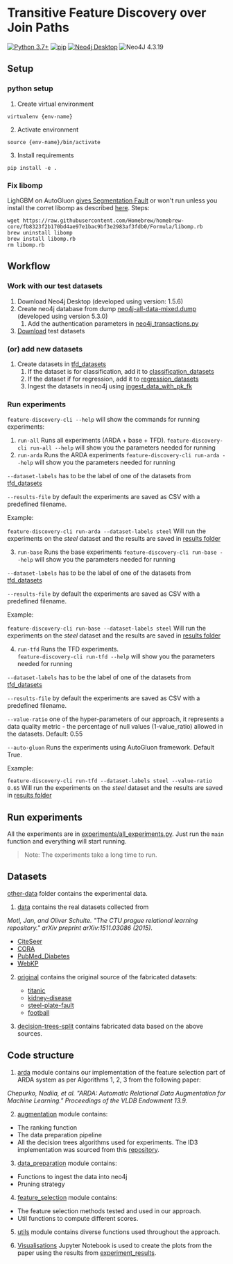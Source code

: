 # Transitive Feature Discovery over Join Paths

[![Python 3.7+](https://img.shields.io/badge/python-3.8.2-blue.svg)](https://www.python.org/downloads/release/python-380/)
[![pip](https://img.shields.io/badge/pip-20.0.2-blue.svg)](https://pypi.org/project/pip/)
[![Neo4j Desktop](https://img.shields.io/badge/neo4jDesktop-1.4.10-blue.svg)](https://pypi.org/project/pip/)
![Neo4J 4.3.19](https://img.shields.io/badge/Neo4j-008CC1?style=for-the-badge&logo=neo4j&logoColor=white)

## Setup

### python setup
1. Create virtual environment

`virtualenv {env-name}`

2. Activate environment 

`source {env-name}/bin/activate`

3. Install requirements 

`pip install -e .`

### Fix libomp
LighGBM on AutoGluon [gives Segmentation Fault](https://github.com/autogluon/autogluon/issues/1442) or won't run unless you install the corret libomp 
as described [here](https://github.com/autogluon/autogluon/pull/1453/files). 
Steps: 
```
wget https://raw.githubusercontent.com/Homebrew/homebrew-core/fb8323f2b170bd4ae97e1bac9bf3e2983af3fdb0/Formula/libomp.rb
brew uninstall libomp
brew install libomp.rb
rm libomp.rb
```


[comment]: <> (### neo4j databse)

[comment]: <> (1. Import the database [neo4j-data.dump]&#40;neo4j-db/neo4j-data.dump&#41; in neo4j following these [instructions]&#40;https://tbgraph.wordpress.com/2020/11/11/dump-and-load-a-database-in-neo4j-desktop/comment-page-1/&#41;.)

## Workflow 

### Work with our test datasets

1. Download Neo4j Desktop (developed using version: 1.5.6)
2. Create neo4j database from dump [neo4j-all-data-mixed.dump](neo4j-all-data-mixed.dump) (developed using version 5.3.0)
   1. Add the authentication parameters in [neo4j_transactions.py](graph_processing/neo4j_transactions.py)
3. [Download](https://surfdrive.surf.nl/files/index.php/s/P5CIFS5wQWav7LR) test datasets

### (or) add new datasets 
1. Create datasets in [tfd_datasets](tfd_datasets)
   1. If the dataset is for classification, add it to [classification_datasets](tfd_datasets/classification_datasets.py)
   2. If the dataset if for regression, add it to [regression_datasets](tfd_datasets/regression_datasets.py)
   3. Ingest the datasets in neo4j using [ingest_data_with_pk_fk](src/feature_discovery/augmentation/data_preparation_pipeline.py)

### Run experiments
`feature-discovery-cli --help` will show the commands for running experiments: 

1. `run-all` Runs all experiments (ARDA + base + TFD).
` feature-discovery-cli run-all --help ` will show you the parameters needed for running 
2. `run-arda` Runs the ARDA experiments
` feature-discovery-cli run-arda --help ` will show you the parameters needed for running 

`--dataset-labels` has to be the label of one of the datasets from [tfd_datasets](src/feature_discovery/tfd_datasets)

`--results-file` by default the experiments are saved as CSV with a predefined filename.

Example:

`feature-discovery-cli run-arda --dataset-labels steel` Will run the experiments on the _steel_ dataset and the results 
are saved in [results folder](results)


3. `run-base` Runs the base experiments
` feature-discovery-cli run-base --help ` will show you the parameters needed for running 

`--dataset-labels` has to be the label of one of the datasets from [tfd_datasets](src/feature_discovery/tfd_datasets)

`--results-file` by default the experiments are saved as CSV with a predefined filename.

Example: 

`feature-discovery-cli run-base --dataset-labels steel` Will run the experiments on the _steel_ dataset and the results 
are saved in [results folder](results)

4. `run-tfd` Runs the TFD experiments.   
` feature-discovery-cli run-tfd --help ` will show you the parameters needed for running 

`--dataset-labels` has to be the label of one of the datasets from [tfd_datasets](src/feature_discovery/tfd_datasets)

`--results-file` by default the experiments are saved as CSV with a predefined filename.

`--value-ratio` one of the hyper-parameters of our approach, it represents a data quality metric - the percentage of 
null values (1-value_ratio) allowed in the datasets. Default: 0.55

`--auto-gluon` Runs the experiments using AutoGluon framework. Default True. 

Example: 

`feature-discovery-cli run-tfd --dataset-labels steel --value-ratio 0.65` Will run the experiments on the _steel_ 
dataset and the results are saved in [results folder](results)



## Run experiments
All the experiments are in [experiments/all_experiments.py](experiments/all_experiments.py).
Just run the `main` function and everything will start running. 
> Note: The experiments take a long time to run.

[comment]: <> (### Non-Aug baseline )

[comment]: <> (1. Locate the file [baseline.py]&#40;augmentation/baseline.py&#41;.)

[comment]: <> (2. Run the script. )

[comment]: <> (### JoinAll baseline.)

[comment]: <> (1. Locate the file [join-all.py]&#40;augmentation/join-all.py&#41;.)

[comment]: <> (2. Run the script. )

[comment]: <> (### BestRank approach. )

[comment]: <> (1. Locate the file [algorithm_pipeline.py]&#40;augmentation/algorithm_pipeline.py&#41;.)

[comment]: <> (2. Uncomment line 57: )

[comment]: <> (`pipeline&#40;datasets, k=1&#41;  # BestRank` )

[comment]: <> (3. Run the script. )

[comment]: <> (### Get top-k best ranked join paths)

[comment]: <> (1. Locate the file [algorithm_pipeline.py]&#40;augmentation/algorithm_pipeline.py&#41;.)

[comment]: <> (2. Uncomment line 58: )

[comment]: <> (`pipeline&#40;datasets&#41;  # Top-k` )

[comment]: <> (3. Run the script. )

## Datasets 

[other-data](other-data) folder contains the experimental data. 
1. [data](other-data/data) contains the real datasets collected from 

_Motl, Jan, and Oliver Schulte. "The CTU prague relational learning repository." arXiv preprint arXiv:1511.03086 (2015)._

   - [CiteSeer](https://relational.fit.cvut.cz/dataset/CiteSeer)
   - [CORA](https://relational.fit.cvut.cz/dataset/CORA)
   - [PubMed_Diabetes](https://relational.fit.cvut.cz/dataset/PubMed_Diabetes)
   - [WebKP](https://relational.fit.cvut.cz/dataset/WebKP)

2. [original](other-data/original) contains the original source of the fabricated datasets:
   * [titanic](https://www.kaggle.com/dmilla/introduction-to-decision-trees-titanic-dataset/data)
   * [kidney-disease](https://www.kaggle.com/akshayksingh/kidney-disease-dataset)
   * [steel-plate-fault](https://www.kaggle.com/bpkapkar/steel-plates-faults-detection?select=Variable+Descriptor.txt)
   * [football](https://www.kaggle.com/estefanytorres/international-football-matches-with-stats-201017?select=FutbolMatches.csv)

3. [decision-trees-split](other-data/decision-trees-split) contains fabricated data based on the above sources.

## Code structure
1. [arda](arda) module contains our implementation of the feature selection part of ARDA system as per
Algorithms 1, 2, 3 from the following paper:

_Chepurko, Nadiia, et al. "ARDA: Automatic Relational Data Augmentation for Machine Learning." Proceedings of the VLDB Endowment 13.9._

2. [augmentation](augmentation) module contains:
- The ranking function
- The data preparation pipeline
- All the decision trees algorithms used for experiments. The ID3 implementation was sourced from this [repository](https://github.com/arriadevoe/lambda-computer-science/blob/master/Unit-4-Build-Week-1/Gad_Decision_Tree_Classifier_Final.ipynb).

3. [data_preparation](data_preparation) module contains:
- Functions to ingest the data into neo4j 
- Pruning strategy 

4. [feature_selection](feature_selection) module contains:
- The feature selection methods tested and used in our approach.
- Util functions to compute different scores.

5. [utils](utils) module contains diverse functions used throughout the approach.

6. [Visualisations](Visualisations.ipynb) Jupyter Notebook is used to create the plots from the paper using the results from
[experiment_results](experiment_results). 

